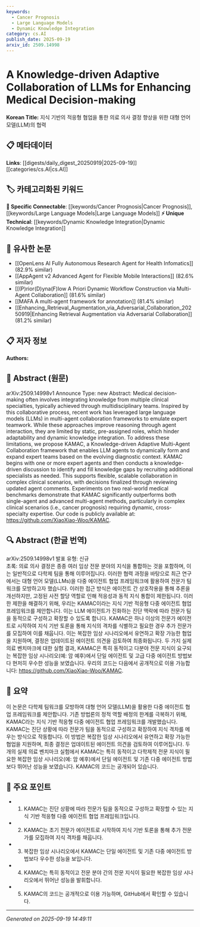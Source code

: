 ```yaml
---
keywords:
  - Cancer Prognosis
  - Large Language Models
  - Dynamic Knowledge Integration
category: cs.AI
publish_date: 2025-09-19
arxiv_id: 2509.14998
---
```


<!-- KEYWORD_LINKING_METADATA:
{
  "processed_timestamp": "2025-09-22 22:00:22.752890",
  "vocabulary_version": "1.0",
  "selected_keywords": [
    "Cancer Prognosis",
    "Large Language Models",
    "Dynamic Knowledge Integration"
  ],
  "rejected_keywords": [
    "Multi-Agent Collaboration"
  ],
  "similarity_scores": {
    "Cancer Prognosis": 0.77,
    "Large Language Models": 0.8,
    "Dynamic Knowledge Integration": 0.78
  },
  "extraction_method": "AI_prompt_based",
  "budget_applied": true
}
-->


# A Knowledge-driven Adaptive Collaboration of LLMs for Enhancing Medical Decision-making

**Korean Title:** 지식 기반의 적응형 협업을 통한 의료 의사 결정 향상을 위한 대형 언어 모델(LLM)의 협력

## 📋 메타데이터

**Links**: [[digests/daily_digest_20250919|2025-09-19]]   [[categories/cs.AI|cs.AI]]

## 🏷️ 카테고리화된 키워드
**🔗 Specific Connectable**: [[keywords/Cancer Prognosis|Cancer Prognosis]], [[keywords/Large Language Models|Large Language Models]]
**⚡ Unique Technical**: [[keywords/Dynamic Knowledge Integration|Dynamic Knowledge Integration]]

## 🔗 유사한 논문
- [[OpenLens AI Fully Autonomous Research Agent for Health Infomatics]] (82.9% similar)
- [[AppAgent v2 Advanced Agent for Flexible Mobile Interactions]] (82.6% similar)
- [[(P)rior(D)yna(F)low A Priori Dynamic Workflow Construction via Multi-Agent Collaboration]] (81.6% similar)
- [[MAFA A multi-agent framework for annotation]] (81.4% similar)
- [[Enhancing_Retrieval_Augmentation_via_Adversarial_Collaboration_20250919|Enhancing Retrieval Augmentation via Adversarial Collaboration]] (81.2% similar)

## 📋 저자 정보

**Authors:** 

## 📄 Abstract (원문)

arXiv:2509.14998v1 Announce Type: new 
Abstract: Medical decision-making often involves integrating knowledge from multiple clinical specialties, typically achieved through multidisciplinary teams. Inspired by this collaborative process, recent work has leveraged large language models (LLMs) in multi-agent collaboration frameworks to emulate expert teamwork. While these approaches improve reasoning through agent interaction, they are limited by static, pre-assigned roles, which hinder adaptability and dynamic knowledge integration. To address these limitations, we propose KAMAC, a Knowledge-driven Adaptive Multi-Agent Collaboration framework that enables LLM agents to dynamically form and expand expert teams based on the evolving diagnostic context. KAMAC begins with one or more expert agents and then conducts a knowledge-driven discussion to identify and fill knowledge gaps by recruiting additional specialists as needed. This supports flexible, scalable collaboration in complex clinical scenarios, with decisions finalized through reviewing updated agent comments. Experiments on two real-world medical benchmarks demonstrate that KAMAC significantly outperforms both single-agent and advanced multi-agent methods, particularly in complex clinical scenarios (i.e., cancer prognosis) requiring dynamic, cross-specialty expertise. Our code is publicly available at: https://github.com/XiaoXiao-Woo/KAMAC.

## 🔍 Abstract (한글 번역)

arXiv:2509.14998v1 발표 유형: 신규  
초록: 의료 의사 결정은 종종 여러 임상 전문 분야의 지식을 통합하는 것을 포함하며, 이는 일반적으로 다학제 팀을 통해 이루어집니다. 이러한 협력 과정을 바탕으로 최근 연구에서는 대형 언어 모델(LLMs)을 다중 에이전트 협업 프레임워크에 활용하여 전문가 팀워크를 모방하고자 했습니다. 이러한 접근 방식은 에이전트 간 상호작용을 통해 추론을 개선하지만, 고정된 사전 할당 역할로 인해 적응성과 동적 지식 통합이 제한됩니다. 이러한 제한을 해결하기 위해, 우리는 KAMAC이라는 지식 기반 적응형 다중 에이전트 협업 프레임워크를 제안합니다. 이는 LLM 에이전트가 진화하는 진단 맥락에 따라 전문가 팀을 동적으로 구성하고 확장할 수 있도록 합니다. KAMAC은 하나 이상의 전문가 에이전트로 시작하여 지식 기반 토론을 통해 지식의 격차를 식별하고 필요한 경우 추가 전문가를 모집하여 이를 채웁니다. 이는 복잡한 임상 시나리오에서 유연하고 확장 가능한 협업을 지원하며, 결정은 업데이트된 에이전트 의견을 검토하여 최종화됩니다. 두 가지 실제 의료 벤치마크에 대한 실험 결과, KAMAC은 특히 동적이고 다분야 전문 지식이 요구되는 복잡한 임상 시나리오(예: 암 예후)에서 단일 에이전트 및 고급 다중 에이전트 방법보다 현저히 우수한 성능을 보였습니다. 우리의 코드는 다음에서 공개적으로 이용 가능합니다: https://github.com/XiaoXiao-Woo/KAMAC.

## 📝 요약

이 논문은 다학제 팀워크를 모방하여 대형 언어 모델(LLM)을 활용한 다중 에이전트 협업 프레임워크를 제안합니다. 기존 방법론의 정적 역할 배정의 한계를 극복하기 위해, KAMAC라는 지식 기반 적응형 다중 에이전트 협업 프레임워크를 개발했습니다. KAMAC는 진단 상황에 따라 전문가 팀을 동적으로 구성하고 확장하여 지식 격차를 메우는 방식으로 작동합니다. 이 방법은 복잡한 임상 시나리오에서 유연하고 확장 가능한 협업을 지원하며, 최종 결정은 업데이트된 에이전트 의견을 검토하여 이루어집니다. 두 개의 실제 의료 벤치마크 실험에서 KAMAC는 특히 동적이고 다학제적 전문 지식이 필요한 복잡한 임상 시나리오(예: 암 예후)에서 단일 에이전트 및 기존 다중 에이전트 방법보다 뛰어난 성능을 보였습니다. KAMAC의 코드는 공개되어 있습니다.

## 🎯 주요 포인트

- 1. KAMAC는 진단 상황에 따라 전문가 팀을 동적으로 구성하고 확장할 수 있는 지식 기반 적응형 다중 에이전트 협업 프레임워크입니다.

- 2. KAMAC는 초기 전문가 에이전트로 시작하여 지식 기반 토론을 통해 추가 전문가를 모집하여 지식 격차를 채웁니다.

- 3. 복잡한 임상 시나리오에서 KAMAC는 단일 에이전트 및 기존 다중 에이전트 방법보다 우수한 성능을 보입니다.

- 4. KAMAC는 특히 동적이고 전문 분야 간의 전문 지식이 필요한 복잡한 임상 시나리오에서 뛰어난 성능을 발휘합니다.

- 5. KAMAC의 코드는 공개적으로 이용 가능하며, GitHub에서 확인할 수 있습니다.

---

*Generated on 2025-09-19 14:49:11*